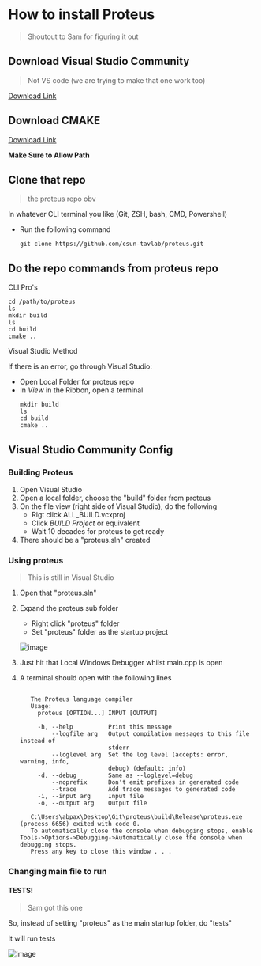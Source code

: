 
# How to install Proteus
> Shoutout to Sam for figuring it out



## Download Visual Studio Community
> Not VS code (we are trying to make that one work too)

[Download Link](https://visualstudio.microsoft.com/vs/community/)

## Download CMAKE

[Download Link](https://cmake.org/download/)

__Make Sure to Allow Path__



## Clone that repo
> the proteus repo obv

In whatever CLI terminal you like (Git, ZSH, bash, CMD, Powershell)
  - Run the following command

    ```
    git clone https://github.com/csun-tavlab/proteus.git  
    ```

## Do the repo commands from proteus repo

CLI Pro's

  ```
  cd /path/to/proteus
  ls
  mkdir build
  ls
  cd build
  cmake ..
  ```

Visual Studio Method

  If there is an error, go through Visual Studio:

  - Open Local Folder for proteus repo 
  - In _View_ in the Ribbon, open a terminal
    ```
    mkdir build
    ls
    cd build
    cmake ..
    ```

## Visual Studio Community Config

### Building Proteus

1. Open Visual Studio
2. Open a local folder, choose the "build" folder from proteus
3. On the file view (right side of Visual Studio), do the following
    - Rigt click ALL_BUILD.vcxproj
    - Click _BUILD Project_ or equivalent
    - Wait 10 decades for proteus to get ready
4. There should be a "proteus.sln" created 

### Using proteus
> This is still in Visual Studio

1. Open that "proteus.sln"
2. Expand the proteus sub folder
    - Right click "proteus" folder
    - Set "proteus" folder as the startup project
      
    ![image](https://github.com/paxabacus/Proteus490/assets/64762646/f865ecc4-6b25-451b-91a6-ce67caac1279)



4. Just hit that Local Windows Debugger whilst main.cpp is open
5. A terminal should open with the following lines
  
   ```
      
      The Proteus language compiler
      Usage:
        proteus [OPTION...] INPUT [OUTPUT]
      
        -h, --help          Print this message
            --logfile arg   Output compilation messages to this file instead of
                            stderr
            --loglevel arg  Set the log level (accepts: error, warning, info,
                            debug) (default: info)
        -d, --debug         Same as --loglevel=debug
            --noprefix      Don't emit prefixes in generated code
            --trace         Add trace messages to generated code
        -i, --input arg     Input file
        -o, --output arg    Output file
      
      C:\Users\abpax\Desktop\Git\proteus\build\Release\proteus.exe (process 6656) exited with code 0.
      To automatically close the console when debugging stops, enable Tools->Options->Debugging->Automatically close the console when debugging stops.
      Press any key to close this window . . .   
   ```

### Changing main file to run

#### TESTS!
> Sam got this one

So, instead of setting "proteus" as the main startup folder, do "tests"

It will run tests

![image](https://github.com/paxabacus/Proteus490/assets/64762646/e0ba54ab-05f7-4fb4-b729-ca76934ef064)


    
  

  
